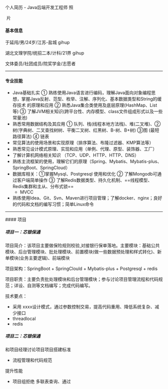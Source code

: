 个人简历 - Java后端开发工程师																								照

​																																					 片

#### 基本信息

于延闯/男/24岁/江苏-盐城                              																	gihup

湖北文理学院/统招二本/计科/21界																						 gihup

文体委员/社团成员/院奖学金/志愿者																													                                            

<hr>

#### 专业技能

- Java基础扎实  ① 熟练使用Java语言进行编码，理解Java面向对象编程思想，掌握Java反射、范型、枚举、注解、序列化、基本数据类型和String的缓存技术 的原理和应用    ② 熟悉Java集合类使用及底层原理(HashMap、List等)   ③ 了解JVM相关知识(跨平台性、内存模型、class文件组成形式以及一些常量池) 
- 熟悉常用数据结构及其应用  ① 队列、栈(线程本地方法栈)、堆(二叉堆)、② 树(字典树、二叉查找树树、平衡二叉树、红黑树、B-树、B+树)  ③图 (最短路径算法)  ④ 链表
- 常见算法的使用场景和实现原理（排序算法、布隆过滤器、KMP算法等）
- 熟悉常见设计模式原理、实现和应用（单例、代理、原型、装饰器、工厂）
- 了解计算机网络相关知识  （TCP、UDP、HTTP、HTTP、DNS）
- 熟练主流框架的使用，理解它们的原理（Spring、Mybatis、Mybatis-plus、SpringBoot、SpringCloud）
- 数据库相关：①掌握Mysql、Postgresql 使用和优化  ② 了解Mongodb可通过客户端简单操作 ③  了解Redis数据类型、持久化机制、==线程模型、Redis集群和主从、分布式锁==
  - MVCC
- 熟练使用Idea、Git、Svn、Maven进行项目管理；了解docker、nginx；良好的代码和文档的编写习惯；简单Linux命令

<hr>
#### 项目

##### 项目一：芯银保通

项目简介：该项目主要做保险规则校验,对接银行保单落地。主要模块：基础公共模块、后台管理模块、批处理模块、前置模块(做一些数据预处理和样式转化)、新单模块(业务主要逻辑)、前端模块

项目架构：SpringBoot + SpringClould + Mybatis-plus +  Postgresql  +  redis

项目职责：主要负责批处理模块和后台管理模块；参与讨论项目管理流程和代码规范；详设、自测等文档编写；完成代码编写。

技术要点：

- 采用 xxxx设计模式，通过参数控制交易，提高代码重用、降低系统复杂、减少接口
- threadlocal   
- redis



##### 项目二：芯银保通









和项目经理讨论项目项目搭建标准

- 流程管理和代码规范

提升性能

- 项目组拒绝 多联表查询、通过



























